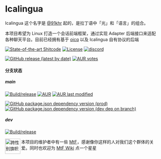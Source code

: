 # Icalingua

Icalingua 这个名字是 [@91khr](https://github.com/91khr) 起的，是拉丁语中「光」和「语言」的组合。

本项目希望为 Linux 打造一个会话前端框架，通过实现 Adapter 后端接口来适配各种聊天平台。目前已经拥有基于 [oicq](https://github.com/takayama-lily/oicq) 以及 Icalingua 自有协议的后端

[![State-of-the-art Shitcode](https://img.shields.io/static/v1?label=State-of-the-art&message=Shitcode&color=7B5804)](https://github.com/trekhleb/state-of-the-art-shitcode)
[![License](https://img.shields.io/aur/license/icalingua)](https://github.com/Clansty/icalingua/blob/main/LICENSE)
[![discord](https://img.shields.io/static/v1?label=chat&message=discord&color=7289da&logo=discord)](https://discord.gg/gKnU7BARzv)

[![GitHub release (latest by date)](https://img.shields.io/github/downloads/Clansty/Icalingua/latest/total)](https://github.com/Clansty/electron-qq/releases/latest)
[![AUR votes](https://img.shields.io/aur/votes/icalingua)](https://aur.archlinux.org/packages/icalingua/)

#### 分支状态

##### main

[![Build/release](https://github.com/Clansty/electron-qq/actions/workflows/main.yml/badge.svg?branch=main)](https://github.com/Clansty/electron-qq/actions/workflows/main.yml)
[![AUR](https://img.shields.io/aur/version/icalingua)](https://aur.archlinux.org/packages/icalingua/)
[![AUR last modified](https://img.shields.io/aur/last-modified/icalingua)](https://aur.archlinux.org/packages/icalingua/)

[![GitHub package.json dependency version (prod)](https://img.shields.io/github/package-json/dependency-version/Clansty/Icalingua/oicq?filename=icalingua%2Fpackage.json)](https://github.com/takayama-lily/oicq)
[![GitHub package.json dependency version (dev dep on branch)](https://img.shields.io/github/package-json/dependency-version/clansty/Icalingua/dev/electron?logo=electron&filename=icalingua%2Fpackage.json)](https://electronjs.org)

##### dev
[![Build/release](https://github.com/Clansty/electron-qq/actions/workflows/main.yml/badge.svg?branch=dev)](https://github.com/Clansty/electron-qq/actions/workflows/main.yml)



<img src="https://upload.wikimedia.org/wikipedia/commons/b/b0/Transgender_Pride_flag.svg" alt="跨性别旗帜" height="50px" align="left"/>本项目的维护者中有一些 [MtF](https://zh.wikipedia.org/wiki/%E8%B7%A8%E6%80%A7%E5%88%A5%E5%A5%B3%E6%80%A7)，感谢像你这样的人对我们这个群体的关爱。同时也欢迎为 [MtF Wiki](https://github.com/mtf-wiki/MtF-Wiki) 点一个星星

